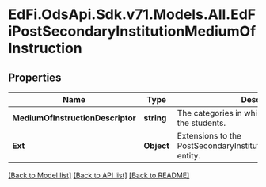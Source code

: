 # EdFi.OdsApi.Sdk.v71.Models.All.EdFiPostSecondaryInstitutionMediumOfInstruction

## Properties

Name | Type | Description | Notes
------------ | ------------- | ------------- | -------------
**MediumOfInstructionDescriptor** | **string** | The categories in which an institution serves the students. | 
**Ext** | **Object** | Extensions to the PostSecondaryInstitutionMediumOfInstruction entity. | [optional] 

[[Back to Model list]](../README.md#documentation-for-models) [[Back to API list]](../README.md#documentation-for-api-endpoints) [[Back to README]](../README.md)


